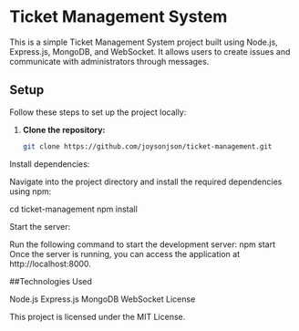 # Ticket Management System

This is a simple Ticket Management System project built using Node.js, Express.js, MongoDB, and WebSocket. It allows users to create issues and communicate with administrators through messages.

## Setup

Follow these steps to set up the project locally:

1. **Clone the repository:**

   ```bash
   git clone https://github.com/joysonjson/ticket-management.git
   ```
Install dependencies:

Navigate into the project directory and install the required dependencies using npm:

cd ticket-management
npm install

Start the server:

Run the following command to start the development server:
npm start
Once the server is running, you can access the application at http://localhost:8000.

##Technologies Used

Node.js
Express.js
MongoDB
WebSocket
License

This project is licensed under the MIT License.
